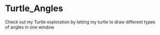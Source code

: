 # Turtle_Angles
Check out my Turtle exploration by letting my turtle to draw different types of angles in one window
